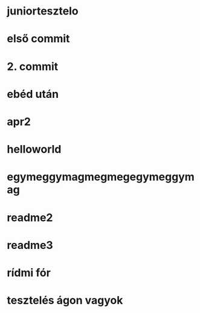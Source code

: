 # juniortesztelo
# első commit
# 2. commit
# ebéd után
# apr2
# helloworld
# egymeggymagmegmegegymeggymag
# readme2
# readme3
# rídmi fór
# tesztelés ágon vagyok
